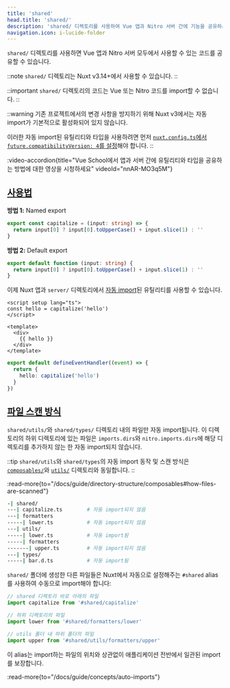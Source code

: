 ```yaml
---
title: 'shared'
head.title: 'shared/'
description: 'shared/ 디렉토리를 사용하여 Vue 앱과 Nitro 서버 간에 기능을 공유하세요.'
navigation.icon: i-lucide-folder
---
```


`shared/` 디렉토리를 사용하면 Vue 앱과 Nitro 서버 모두에서 사용할 수 있는 코드를 공유할 수 있습니다.

::note
`shared/` 디렉토리는 Nuxt v3.14+에서 사용할 수 있습니다.
::

::important
`shared/` 디렉토리의 코드는 Vue 또는 Nitro 코드를 import할 수 없습니다.
::

::warning
기존 프로젝트에서의 변경 사항을 방지하기 위해 Nuxt v3에서는 자동 import가 기본적으로 활성화되어 있지 않습니다.

이러한 자동 import된 유틸리티와 타입을 사용하려면 먼저 [`nuxt.config.ts`에서 `future.compatibilityVersion: 4`를 설정](/docs/getting-started/upgrade#opting-in-to-nuxt-4)해야 합니다.
::

:video-accordion{title="Vue School에서 앱과 서버 간에 유틸리티와 타입을 공유하는 방법에 대한 영상을 시청하세요" videoId="nnAR-MO3q5M"}

## [사용법](#usage)

**방법 1:** Named export

```ts twoslash [shared/utils/capitalize.ts]
export const capitalize = (input: string) => {
  return input[0] ? input[0].toUpperCase() + input.slice(1) : ''
}
```

**방법 2:** Default export

```ts twoslash [shared/utils/capitalize.ts]
export default function (input: string) {
  return input[0] ? input[0].toUpperCase() + input.slice(1) : ''
}
```

이제 Nuxt 앱과 `server/` 디렉토리에서 [자동 import](/docs/guide/directory-structure/shared#auto-imports)된 유틸리티를 사용할 수 있습니다.

```vue [app.vue]
<script setup lang="ts">
const hello = capitalize('hello')
</script>

<template>
  <div>
    {{ hello }}
  </div>
</template>
```

```ts [server/api/hello.get.ts]
export default defineEventHandler((event) => {
  return {
    hello: capitalize('hello')
  }
})
```

## [파일 스캔 방식](#how-files-are-scanned)

`shared/utils/`와 `shared/types/` 디렉토리 내의 파일만 자동 import됩니다. 이 디렉토리의 하위 디렉토리에 있는 파일은 `imports.dirs`와 `nitro.imports.dirs`에 해당 디렉토리를 추가하지 않는 한 자동 import되지 않습니다.

::tip
`shared/utils`와 `shared/types`의 자동 import 동작 및 스캔 방식은 [`composables/`](/docs/guide/directory-structure/composables)와 [`utils/`](/docs/guide/directory-structure/utils) 디렉토리와 동일합니다.
::

:read-more{to="/docs/guide/directory-structure/composables#how-files-are-scanned"}

```bash [디렉토리 구조]
-| shared/
---| capitalize.ts        # 자동 import되지 않음
---| formatters
-----| lower.ts           # 자동 import되지 않음
---| utils/
-----| lower.ts           # 자동 import됨
-----| formatters
-------| upper.ts         # 자동 import되지 않음
---| types/
-----| bar.d.ts           # 자동 import됨
```

`shared/` 폴더에 생성한 다른 파일들은 Nuxt에서 자동으로 설정해주는 `#shared` alias를 사용하여 수동으로 import해야 합니다:

```ts
// shared 디렉토리 바로 아래의 파일
import capitalize from '#shared/capitalize'

// 하위 디렉토리의 파일
import lower from '#shared/formatters/lower'

// utils 폴더 내 하위 폴더의 파일
import upper from '#shared/utils/formatters/upper'
```

이 alias는 import하는 파일의 위치와 상관없이 애플리케이션 전반에서 일관된 import를 보장합니다.

:read-more{to="/docs/guide/concepts/auto-imports"}
